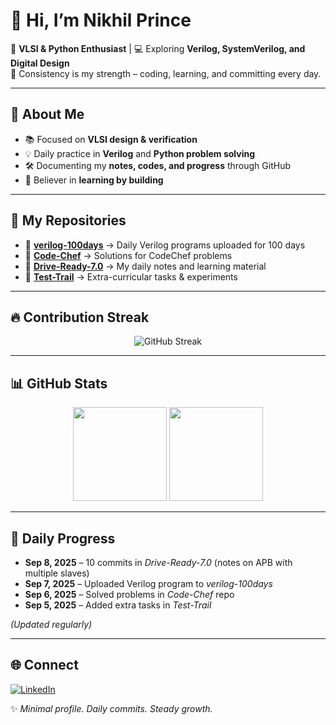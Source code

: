 # 👋 Hi, I’m Nikhil Prince  

🎯 **VLSI & Python Enthusiast** | 💻 Exploring **Verilog, SystemVerilog, and Digital Design**  
🚀 Consistency is my strength – coding, learning, and committing every day.  

---

## 🚀 About Me  
- 📚 Focused on **VLSI design & verification**  
- 💡 Daily practice in **Verilog** and **Python problem solving**  
- 🛠️ Documenting my **notes, codes, and progress** through GitHub  
- 🌱 Believer in **learning by building**  

---

## 📂 My Repositories  

- 🔹 [**verilog-100days**](https://github.com/S-Nikhil-Prince/verilog-100days) → Daily Verilog programs uploaded for 100 days  
- 🔹 [**Code-Chef**](https://github.com/S-Nikhil-Prince/Code-Chef) → Solutions for CodeChef problems  
- 🔹 [**Drive-Ready-7.0**](https://github.com/S-Nikhil-Prince/Drive-Ready-7.0) → My daily notes and learning material  
- 🔹 [**Test-Trail**](https://github.com/S-Nikhil-Prince/Test-Trail) → Extra-curricular tasks & experiments  

---

## 🔥 Contribution Streak  

<p align="center">
  <img src="https://streak-stats.demolab.com/?user=S-Nikhil-Prince&theme=radical" alt="GitHub Streak" />
</p>  

---

## 📊 GitHub Stats  

<p align="center">
  <img src="https://github-readme-stats.vercel.app/api?username=S-Nikhil-Prince&include_all_commits=true&show_icons=true&theme=tokyonight" height="150" />
  <img src="https://github-readme-stats.vercel.app/api/top-langs/?username=S-Nikhil-Prince&layout=compact&theme=tokyonight" height="150" />
</p>  

---

## 📅 Daily Progress  

- **Sep 8, 2025** – 10 commits in *Drive-Ready-7.0* (notes on APB with multiple slaves)  
- **Sep 7, 2025** – Uploaded Verilog program to *verilog-100days*  
- **Sep 6, 2025** – Solved problems in *Code-Chef* repo  
- **Sep 5, 2025** – Added extra tasks in *Test-Trail*  

*(Updated regularly)*  

---

## 🌐 Connect  

<p align="left">
  <a href="https://www.linkedin.com/in/nikhil-prince-sodadasi/" target="_blank">
    <img src="https://img.shields.io/badge/LinkedIn-0A66C2?style=for-the-badge&logo=linkedin&logoColor=white" alt="LinkedIn" />
  </a>
</p>


✨ *Minimal profile. Daily commits. Steady growth.*
